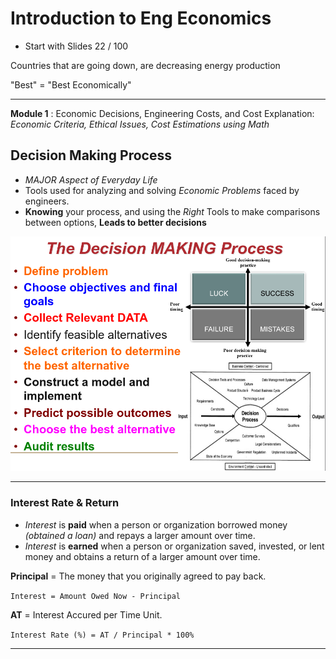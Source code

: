 
# Introduction to Eng Economics
* Start with Slides 22 / 100

Countries that are going down, are decreasing energy production

"Best" = "Best Economically"

---

**Module 1** : Economic Decisions, Engineering Costs, and Cost Explanation:
*Economic Criteria, Ethical Issues, Cost Estimations using Math*

## Decision Making Process
- *MAJOR Aspect of Everyday Life*
- Tools used for analyzing and solving *Economic Problems* faced by engineers.
- **Knowing** your process, and using the *Right* Tools to make comparisons between options, **Leads to better decisions**

![EE](../static/EE_0.png)

---

### Interest Rate & Return
- *Interest* is **paid** when a person or organization borrowed money *(obtained a loan)* and repays a larger amount over time. 
- *Interest* is **earned** when a person or organization saved, invested, or lent money and obtains a return of a larger
amount over time. 

**Principal** = The money that you originally agreed to pay back.

`Interest = Amount Owed Now - Principal`

**AT** = Interest Accured per Time Unit.

`Interest Rate (%) = AT / Principal * 100%`

---

